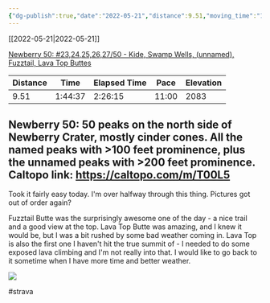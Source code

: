 ```yaml
---
{"dg-publish":true,"date":"2022-05-21","distance":9.51,"moving_time":"1:44:37","elapsed_time":"2:26:15","pace":"11:00","total_elevation_gain":2083,"url":"https://www.strava.com/activities/7181013542","permalink":"/01-personal/strava/2022-05-21-newberry-50-23-24-25-26-27-50-kide-swamp-wells-unnamed-fuzztail-lava-top-buttes/","dgPassFrontmatter":true}
---
```



[[2022-05-21\|2022-05-21]]

[Newberry 50: #23,24,25,26,27/50 - Kide, Swamp Wells, (unnamed), Fuzztail, Lava Top Buttes](https://www.strava.com/activities/7181013542)

| Distance | Time    | Elapsed Time | Pace  | Elevation |
| -------- | ------- | ------------ | ----- | --------- |
| 9.51     | 1:44:37 | 2:26:15      | 11:00 | 2083      |


Newberry 50: 50 peaks on the north side of Newberry Crater, mostly cinder cones. All the named peaks with >100 feet prominence, plus the unnamed peaks with >200 feet prominence. Caltopo link: https://caltopo.com/m/T00L5
--
Took it fairly easy today. I'm over halfway through this thing. Pictures got out of order again?

Fuzztail Butte was the surprisingly awesome one of the day - a nice trail and a good view at the top. Lava Top Butte was amazing, and I knew it would be, but I was a bit rushed by some bad weather coming in. Lava Top is also the first one I haven't hit the true summit of - I needed to do some exposed lava climbing and I'm not really into that. I would like to go back to it sometime when I have more time and better weather.
    
![](https://dgtzuqphqg23d.cloudfront.net/EzyakTogdDpOxeesB64RIn80GnVueGHLR6pYa5-pg3k-768x576.jpg)

    

#strava

